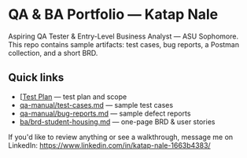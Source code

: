 # QA & BA Portfolio — Katap Nale

Aspiring QA Tester & Entry-Level Business Analyst — ASU Sophomore.  
This repo contains sample artifacts: test cases, bug reports, a Postman collection, and a short BRD.

## Quick links
- [[Test Plan](qa-manual/test-plan.md) — test plan and scope
- [qa-manual/test-cases.md](qa-manual/test-cases.md) — sample test cases
- [qa-manual/bug-reports.md](qa-manual/bug-reports.md) — sample defect reports
- [ba/brd-student-housing.md](ba/brd-student-housing.md) — one-page BRD & user stories


If you'd like to review anything or see a walkthrough, message me on LinkedIn: https://www.linkedin.com/in/katap-nale-1663b4383/
